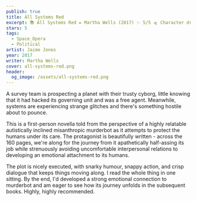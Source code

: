 ```yaml
---
publish: true
title: All Systems Red
excerpt: 📚 All Systems Red ✒️ Martha Wells (2017) ✨ 5/5 🛸 Character driven space opera 🖌️ Jaime Jones
stars: 5
tags:
  - Space_Opera
  - Political
artist: Jaime Jones
year: 2017
writer: Martha Wells
cover: all-systems-red.png
header:
  og_image: /assets/all-systems-red.png
---
```

A survey team is prospecting a planet with their trusty cyborg, little knowing that it had hacked its governing unit and was a free agent. Meanwhile, systems are experiencing strange glitches and there's something hostile about to pounce.  
  
This is a first-person novella told from the perspective of a highly relatable autistically inclined misanthropic murderbot as it attempts to protect the humans under its care. The protagonist is beautifully written - across the 160 pages, we're along for the journey from it apathetically half-assing its job while strenuously avoiding uncomfortable interpersonal relations to developing an emotional attachment to its humans.  
  
The plot is nicely executed, with snarky humour, snappy action, and crisp dialogue that keeps things moving along. I read the whole thing in one sitting. By the end, I'd developed a strong emotional connection to murderbot and am eager to see how its journey unfolds in the subsequent books. Highly, highly recommended.